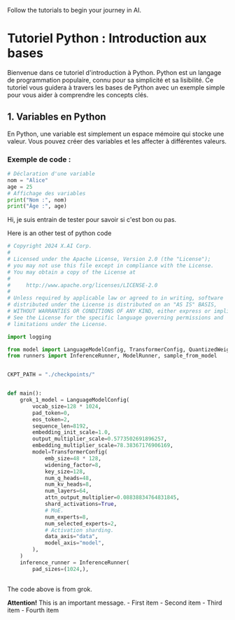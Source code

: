 Follow the tutorials to begin your journey in AI.

# Tutoriel Python : Introduction aux bases
Bienvenue dans ce tutoriel d'introduction à Python. Python est un langage de programmation populaire, connu pour sa simplicité et sa lisibilité. Ce tutoriel vous guidera à travers les bases de Python avec un exemple simple pour vous aider à comprendre les concepts clés.
## 1. Variables en Python
En Python, une variable est simplement un espace mémoire qui stocke une valeur. Vous pouvez créer des variables et les affecter à différentes valeurs.
### Exemple de code :
```python
# Déclaration d'une variable
nom = "Alice"
age = 25
# Affichage des variables
print("Nom :", nom)
print("Âge :", age)
```
Hi, je suis entrain de tester  pour savoir si c'est bon ou pas.

Here is an other test of python code 

```python
# Copyright 2024 X.AI Corp.
#
# Licensed under the Apache License, Version 2.0 (the "License");
# you may not use this file except in compliance with the License.
# You may obtain a copy of the License at
#
#     http://www.apache.org/licenses/LICENSE-2.0
#
# Unless required by applicable law or agreed to in writing, software
# distributed under the License is distributed on an "AS IS" BASIS,
# WITHOUT WARRANTIES OR CONDITIONS OF ANY KIND, either express or implied.
# See the License for the specific language governing permissions and
# limitations under the License.

import logging

from model import LanguageModelConfig, TransformerConfig, QuantizedWeight8bit as QW8Bit
from runners import InferenceRunner, ModelRunner, sample_from_model


CKPT_PATH = "./checkpoints/"


def main():
    grok_1_model = LanguageModelConfig(
        vocab_size=128 * 1024,
        pad_token=0,
        eos_token=2,
        sequence_len=8192,
        embedding_init_scale=1.0,
        output_multiplier_scale=0.5773502691896257,
        embedding_multiplier_scale=78.38367176906169,
        model=TransformerConfig(
            emb_size=48 * 128,
            widening_factor=8,
            key_size=128,
            num_q_heads=48,
            num_kv_heads=8,
            num_layers=64,
            attn_output_multiplier=0.08838834764831845,
            shard_activations=True,
            # MoE.
            num_experts=8,
            num_selected_experts=2,
            # Activation sharding.
            data_axis="data",
            model_axis="model",
        ),
    )
    inference_runner = InferenceRunner(
        pad_sizes=(1024,),
       
```
The code above is from grok.
<div class="alert-info" [href]="trustedUrl">
  <strong>Attention!</strong> This is an important message.
  - First item
  - Second item
  - Third item
  - Fourth item
</div>

